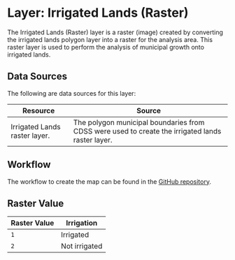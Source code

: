 # Layer: Irrigated Lands (Raster)

The Irrigated Lands (Raster) layer is a raster (image) created
by converting the irrigated lands polygon layer into a raster for the analysis area.
This raster layer is used to perform the analysis of municipal growth onto irrigated lands.

## Data Sources

The following are data sources for this layer:

| **Resource** | **Source** |
| -- | -- |
| Irrigated Lands raster layer. | The polygon municipal boundaries from CDSS were used to create the irrigated lands raster layer. |

## Workflow

The workflow to create the map can be found in the [GitHub repository](https://github.com/OpenWaterFoundation/owf-infomapper-poudre/tree/master/workflow/BasinEntities/Agriculture-IrrigatedLands).

## Raster Value 

| **Raster Value** | **Irrigation** |
| -- | -- |
| `1` | Irrigated |
| `2` | Not irrigated|
